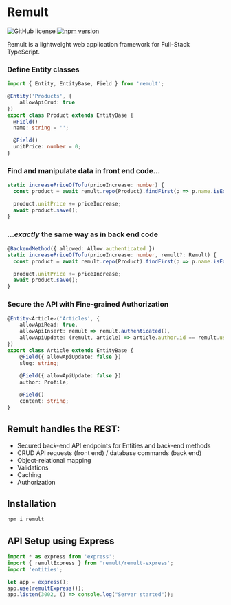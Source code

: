 # Remult
![GitHub license](https://img.shields.io/badge/license-MIT-blue.svg) [![npm version](https://badge.fury.io/js/remult.svg)](https://badge.fury.io/js/remult)

Remult is a lightweight web application framework for Full-Stack TypeScript.
### Define Entity classes
```ts
import { Entity, EntityBase, Field } from 'remult';

@Entity('Products', {
    allowApiCrud: true
})
export class Product extends EntityBase {
  @Field()
  name: string = '';

  @Field()
  unitPrice: number = 0;
}
```
### Find and manipulate data in front end code...
```ts
static increasePriceOfTofu(priceIncrease: number) {
  const product = await remult.repo(Product).findFirst(p => p.name.isEqualTo('Tofu'));

  product.unitPrice += priceIncrease;
  await product.save();
}
```
### ...*exactly* the same way as in back end code
```ts
@BackendMethod({ allowed: Allow.authenticated })
static increasePriceOfTofu(priceIncrease: number, remult?: Remult) {
  const product = await remult.repo(Product).findFirst(p => p.name.isEqualTo('Tofu'));

  product.unitPrice += priceIncrease;
  await product.save();
}
```

### Secure the API with Fine-grained Authorization
```ts
@Entity<Article>('Articles', {
    allowApiRead: true,
    allowApiInsert: remult => remult.authenticated(),
    allowApiUpdate: (remult, article) => article.author.id == remult.user.id
})
export class Article extends EntityBase {
    @Field({ allowApiUpdate: false })
    slug: string;
    
    @Field({ allowApiUpdate: false })
    author: Profile;

    @Field()
    content: string;
}
```

## Remult handles the REST:
* Secured back-end API endpoints for Entities and back-end methods
* CRUD API requests (front end) / database commands (back end)
* Object-relational mapping
* Validations
* Caching
* Authorization

## Installation
```sh
npm i remult
```

## API Setup using Express
```ts
import * as express from 'express';
import { remultExpress } from 'remult/remult-express';
import 'entities';

let app = express();
app.use(remultExpress());
app.listen(3002, () => console.log("Server started"));
```